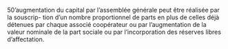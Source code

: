 50’augmentation du capital par l’assemblée générale peut être réalisée par la souscrip- tion d’un nombre proportionnel de parts en plus de celles déjà détenues par chaque associé coopérateur ou par l’augmentation de la valeur nominale de la part sociale ou par l’incorporation des réserves libres d’affectation.